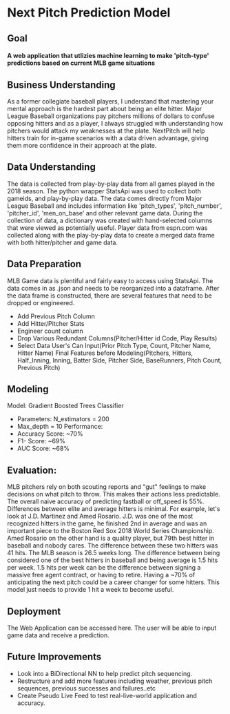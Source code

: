 # Next Pitch Prediction Model
## Goal 
#### A web application that utlizies machine learning to make 'pitch-type' predictions based on current MLB game situations

## Business Understanding
As a former collegiate baseball players, I understand that mastering your mental approach is the hardest part about being an elite hitter. Major League Baseball organizations pay pitchers millions of dollars to confuse opposing hitters and as a player, I always struggled with understanding how pitchers would attack my weaknesses at the plate. NextPitch will help hitters train for in-game scenarios with a data driven advantage, giving them more confidence in their approach at the plate.


## Data Understanding
The data is collected from play-by-play data from all games played in the 2018 season. The python wrapper StatsApi was used to collect both gameids, and play-by-play data. The data comes directly from Major League Baseball and includes information like 'pitch_types', 'pitch_number', 'pitcher_id', 'men_on_base' and other relevant game data. During the collection of data, a dictionary was created with hand-selected columns that were viewed as potentially useful. Player data from espn.com was collected along with the play-by-play data to create a merged data frame with both hitter/pitcher and game data.

## Data Preparation
MLB Game data is plentiful and fairly easy to access using StatsApi. The data comes in as .json and needs to be reorganized into a dataframe. After the data frame is constructed, there are several features that need to be dropped or engineered.
- Add Previous Pitch Column
- Add Hitter/Pitcher Stats
- Engineer count column
- Drop Various Redundant Columns(Pitcher/Hitter id Code, Play Results)
- Select Data User's Can Input(Prior Pitch Type, Count, Pitcher Name, Hitter Name)
Final Features before Modeling(Pitchers, Hitters, Half_Inning, Inning, Batter Side, Pitcher Side, BaseRunners, Pitch Count, Previous Pitch)


## Modeling
Model: Gradient Boosted Trees Classifier
- Parameters: N_estimators = 200
- Max_depth = 10
Performance: 
- Accuracy Score: ~70% 
- F1- Score: ~69% 
- AUC Score: ~68%

## Evaluation:
MLB pitchers rely on both scouting reports and "gut" feelings to make decisions on what pitch to throw. This makes their actions less predictable. The overall naive accuracy of predicting fastball or off_speed is 55%. Differences between elite and average hitters is minimal. For example, let's look at J.D. Martinez and Amed Rosario. J.D. was one of the most recognized hitters in the game, he finished 2nd in average and was an important piece to the Boston Red Sox 2018 World Series Championship. Amed Rosario on the other hand is a quality player, but 79th best hitter in baseball and nobody cares. The difference between these two hitters was 41 hits. The MLB season is 26.5 weeks long. The difference between being considered one of the best hitters in baseball and being average is 1.5 hits per week. 1.5 hits per week can be the difference between signing a massive free agent contract, or having to retire. Having a ~70% of anticipating the next pitch could be a career changer for some hitters. This model just needs to provide 1 hit a week to become useful.

## Deployment
The Web Application can be accessed here. The user will be able to input game data and receive a prediction.

## Future Improvements
- Look into a BiDirectional NN to help predict pitch sequencing.
- Restructure and add more features including weather, previous pitch sequences, previous successes and failures..etc
- Create Pseudo Live Feed to test real-live-world application and accuracy. 
 



